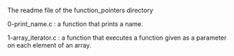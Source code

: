 The readme file of the function_pointers directory

0-print_name.c : a function that prints a name.

1-array_iterator.c : a function that executes a function given as a parameter on each element of an array.
